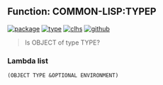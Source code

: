 ## Function: COMMON-LISP:TYPEP
[![package](https://img.shields.io/badge/Package-COMMON--LISP-5f9ea0.svg?style=social&colorA=999999)](../) [![type](https://img.shields.io/badge/Type-Function-5f9ea0.svg?style=social&colorA=999999)](../#function) [![clhs](https://img.shields.io/badge/CLHS-TYPEP-5f9ea0.svg?style=social&colorA=999999)](http://www.lispworks.com/documentation/HyperSpec/Body/f_typep.htm) [![github](https://img.shields.io/badge/GitHub-View_the_source-5f9ea0.svg?style=social&colorA=999999&logo=github)](https://github.com/sbcl/sbcl/blob/master/src/code/typep.lisp/) 

> Is OBJECT of type TYPE?

### Lambda list
```
(OBJECT TYPE &OPTIONAL ENVIRONMENT)
```
